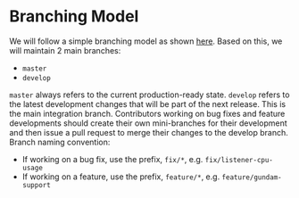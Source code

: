 # Branching Model

We will follow a simple branching model as shown [here](https://nvie.com/posts/a-successful-git-branching-model/#the-main-branches). Based on this, we will maintain 2 main branches:
- `master`
- `develop`

`master` always refers to the current production-ready state. `develop` refers to the latest development changes that will be part of the next release. This is the main integration branch. Contributors working on bug fixes and feature developments should create their own mini-branches for their development and then issue a pull request to merge their changes to the develop branch. Branch naming convention: 
- If working on a bug fix, use the prefix, `fix/*`, e.g. `fix/listener-cpu-usage`
- If working on a feature, use the prefix, `feature/*`, e.g. `feature/gundam-support`